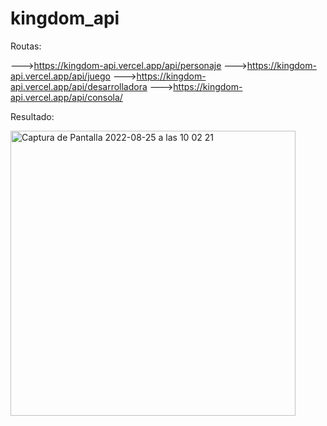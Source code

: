 # kingdom_api

Routas:

--->https://kingdom-api.vercel.app/api/personaje
--->https://kingdom-api.vercel.app/api/juego
--->https://kingdom-api.vercel.app/api/desarrolladora
--->https://kingdom-api.vercel.app/api/consola/


Resultado: 



<img width="456" alt="Captura de Pantalla 2022-08-25 a las 10 02 21" src="https://user-images.githubusercontent.com/108528939/186610995-84caa01c-7c5c-4926-9dff-0997c1020cd3.png">
